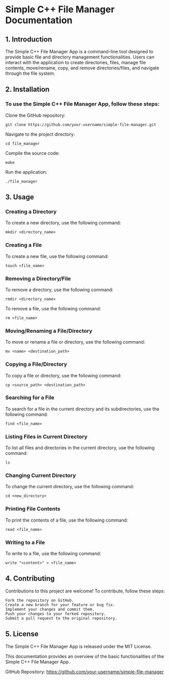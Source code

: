 # Simple C++ File Manager Documentation

## 1. Introduction<a name="introduction"></a>

The Simple C++ File Manager App is a command-line tool designed to provide basic file and directory management functionalities. Users can interact with the application to create directories, files, manage file contents, move/rename, copy, and remove directories/files, and navigate through the file system.

## 2. Installation<a name="installation"></a>

### To use the Simple C++ File Manager App, follow these steps:

Clone the GitHub repository:

    git clone https://github.com/your-username/simple-file-manager.git

Navigate to the project directory:

    cd file_manager

Compile the source code:

    make

Run the application:

    ./file_manager

## 3. Usage<a name="usage"></a>

### Creating a Directory<a name="creating-a-directory"></a>

To create a new directory, use the following command:

    mkdir <directory_name>

### Creating a File<a name="creating-a-file"></a>

To create a new file, use the following command:

    touch <file_name>

### Removing a Directory/File<a name="removing-a-directoryfile"></a>

To remove a directory, use the following command:

    rmdir <directory_name>

To remove a file, use the following command:

    rm <file_name>

### Moving/Renaming a File/Directory<a name="movingrenaming-a-filedirectory"></a>

To move or rename a file or directory, use the following command:

    mv <name> <destination_path>

### Copying a File/Directory<a name="copying-a-filedirectory"></a>

To copy a file or directory, use the following command:

    cp <source_path> <destination_path>

### Searching for a File<a name="searching-for-a-file"></a>

To search for a file in the current directory and its subdirectories, use the following command:

    find <file_name>

### Listing Files in Current Directory<a name="listing-files-in-current-directory"></a>

To list all files and directories in the current directory, use the following command:

    ls

### Changing Current Directory<a name="changing-current-directory"></a>

To change the current directory, use the following command:

    cd <new_directory>

### Printing File Contents<a name="printing-file-contents"></a>

To print the contents of a file, use the following command:

    read <file_name>

### Writing to a File<a name="writing-to-a-file"></a>

To write to a file, use the following command:

    write "<content>" > <file_name>

## 4. Contributing<a name="contributing"></a>

Contributions to this project are welcome! To contribute, follow these steps:

    Fork the repository on GitHub.
    Create a new branch for your feature or bug fix.
    Implement your changes and commit them.
    Push your changes to your forked repository.
    Submit a pull request to the original repository.

## 5. License<a name="license"></a>

The Simple C++ File Manager App is released under the MIT License.

This documentation provides an overview of the basic functionalities of the Simple C++ File Manager App.

GitHub Repository: https://github.com/your-username/simple-file-manager
